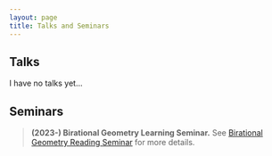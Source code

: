 ```yaml
---
layout: page
title: Talks and Seminars
---
```

## Talks
I have no talks yet...

## Seminars
> **(2023-) Birational Geometry Learning Seminar.** See [Birational Geometry Reading Seminar](https://dvlxlwz.github.io/MyBlogs/2023/01/03/Birational-Geometry-Reading-Seminar/) for more details.
